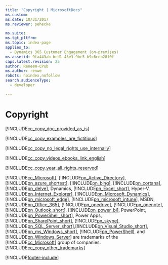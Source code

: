 ```yaml
---
title: "Copyright | MicrosoftDocs"
ms.custom: 
ms.date: 10/31/2017
ms.reviewer: pehecke

ms.suite: 
ms.tgt_pltfrm: 
ms.topic: index-page 
applies_to: 
  - Dynamics 365 Customer Engagement (on-premises)
ms.assetid: 9fa443ab-bcd1-43e3-9bc5-b9c6ceb28f0f
caps.latest.revision: 25
author: ReneeW-CPub
ms.author: renwe
robots: noindex,nofollow
search.audienceType: 
  - developer

---
```

# Copyright

[!INCLUDE[cc_copy_doc_provided_as_is](../includes/cc-copy-doc-provided-as-is.md)]  
  
[!INCLUDE[cc_copy_examples_are_fictitious](../includes/cc-copy-examples-are-fictitious.md)]
  
 [!INCLUDE[cc_copy_no_legal_rights_use_internally](../includes/cc-copy-no-legal-rights-use-internally.md)]
  
 [!INCLUDE[cc_copy_videos_ebooks_link_english](../includes/cc-copy-videos-ebooks-link-english.md)]
  
 [!INCLUDE[cc_copy_year_all_rights_reserved](../includes/cc-copy-year-all-rights-reserved.md)]
  
 [!INCLUDE[cc_Microsoft](../includes/cc-microsoft.md)], [!INCLUDE[pn_Active_Directory](../includes/pn-active-directory.md)], [!INCLUDE[pn_azure_shortest](../includes/pn-azure-shortest.md)], [!INCLUDE[pn_bing](../includes/pn-bing.md)], [!INCLUDE[pn_cortana](../includes/pn-cortana.md)], [!INCLUDE[pn_delve](../includes/pn-delve.md)], Dynamics, [!INCLUDE[pn_Excel_short](../includes/pn-excel-short.md)], Hyper-V, [!INCLUDE[pn_Internet_Explorer](../includes/pn-internet-explorer.md)], [!INCLUDE[pn_Microsoft_Dynamics](../includes/pn-microsoft-dynamics.md)], [!INCLUDE[pn_microsoft_edge](../includes/pn-microsoft-edge.md)], [!INCLUDE[pn_microsoft_intune](../includes/pn-microsoft-intune.md)], MSDN, [!INCLUDE[pn_Office_365](../includes/pn-office-365.md)], [!INCLUDE[pn_onedrive](../includes/pn-onedrive.md)], [!INCLUDE[pn_onenote](../includes/pn-onenote.md)], [!INCLUDE[pn_Outlook_short](../includes/pn-outlook-short.md)], [!INCLUDE[pn_power_bi](../includes/pn-power-bi.md)], PowerPoint, [!INCLUDE[pn_PowerShell_short](../includes/pn-powershell-short.md)], Power Apps, [!INCLUDE[pn_SharePoint_short](../includes/pn-sharepoint-short.md)], [!INCLUDE[pn_skype](../includes/pn-skype.md)], [!INCLUDE[pn_SQL_Server_short](../includes/pn-sql-server-short.md)],[!INCLUDE[pn_Visual_Studio_short](../includes/pn-visual-studio-short.md)], [!INCLUDE[pn_ms_Windows_short](../includes/pn-ms-windows-short.md)], [!INCLUDE[pn_PowerShell](../includes/pn-powershell.md)], and [!INCLUDE[pn_Windows_Server](../includes/pn-windows-server.md)] are trademarks of the [!INCLUDE[cc_Microsoft](../includes/cc-microsoft.md)] group of companies. [!INCLUDE[cc_copy_other_trademarks](../includes/cc-copy-other-trademarks.md)]


[!INCLUDE[footer-include](../../../includes/footer-banner.md)]
